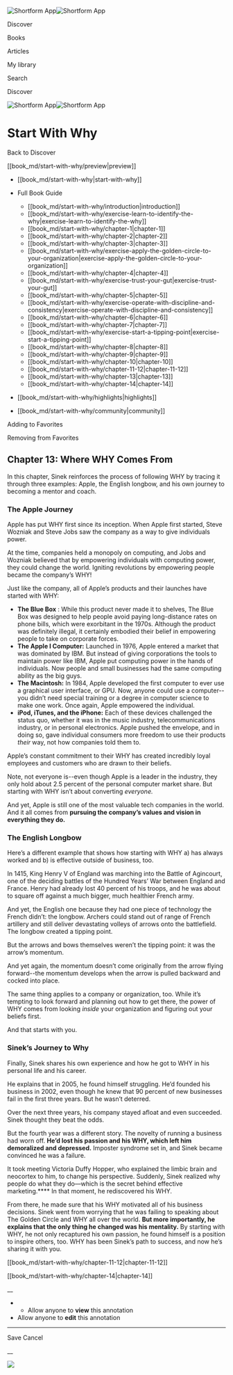 ![Shortform App](/img/logo.36a2399e.svg)![Shortform App](/img/logo-dark.70c1b072.svg)

Discover

Books

Articles

My library

Search

Discover

![Shortform App](/img/logo.36a2399e.svg)![Shortform App](/img/logo-dark.70c1b072.svg)

# Start With Why

Back to Discover

[[book_md/start-with-why/preview|preview]]

  * [[book_md/start-with-why|start-with-why]]
  * Full Book Guide

    * [[book_md/start-with-why/introduction|introduction]]
    * [[book_md/start-with-why/exercise-learn-to-identify-the-why|exercise-learn-to-identify-the-why]]
    * [[book_md/start-with-why/chapter-1|chapter-1]]
    * [[book_md/start-with-why/chapter-2|chapter-2]]
    * [[book_md/start-with-why/chapter-3|chapter-3]]
    * [[book_md/start-with-why/exercise-apply-the-golden-circle-to-your-organization|exercise-apply-the-golden-circle-to-your-organization]]
    * [[book_md/start-with-why/chapter-4|chapter-4]]
    * [[book_md/start-with-why/exercise-trust-your-gut|exercise-trust-your-gut]]
    * [[book_md/start-with-why/chapter-5|chapter-5]]
    * [[book_md/start-with-why/exercise-operate-with-discipline-and-consistency|exercise-operate-with-discipline-and-consistency]]
    * [[book_md/start-with-why/chapter-6|chapter-6]]
    * [[book_md/start-with-why/chapter-7|chapter-7]]
    * [[book_md/start-with-why/exercise-start-a-tipping-point|exercise-start-a-tipping-point]]
    * [[book_md/start-with-why/chapter-8|chapter-8]]
    * [[book_md/start-with-why/chapter-9|chapter-9]]
    * [[book_md/start-with-why/chapter-10|chapter-10]]
    * [[book_md/start-with-why/chapter-11-12|chapter-11-12]]
    * [[book_md/start-with-why/chapter-13|chapter-13]]
    * [[book_md/start-with-why/chapter-14|chapter-14]]
  * [[book_md/start-with-why/highlights|highlights]]
  * [[book_md/start-with-why/community|community]]



Adding to Favorites 

Removing from Favorites 

## Chapter 13: Where WHY Comes From

In this chapter, Sinek reinforces the process of following WHY by tracing it through three examples: Apple, the English longbow, and his own journey to becoming a mentor and coach.

### **The Apple Journey**

Apple has put WHY first since its inception. When Apple first started, Steve Wozniak and Steve Jobs saw the company as a way to give individuals power.

At the time, companies held a monopoly on computing, and Jobs and Wozniak believed that by empowering individuals with computing power, they could change the world. Igniting revolutions by empowering people became the company’s WHY!

Just like the company, all of Apple’s products and their launches have started with WHY:

  * **The Blue Box** : While this product never made it to shelves, The Blue Box was designed to help people avoid paying long-distance rates on phone bills, which were exorbitant in the 1970s. Although the product was definitely illegal, it certainly embodied their belief in empowering people to take on corporate forces. 
  * **The Apple I Computer:** Launched in 1976, Apple entered a market that was dominated by IBM. But instead of giving corporations the tools to maintain power like IBM, Apple put computing power in the hands of individuals. Now people and small businesses had the same computing ability as the big guys. 
  * **The Macintosh:** In 1984, Apple developed the first computer to ever use a graphical user interface, or GPU. Now, anyone could use a computer--you didn’t need special training or a degree in computer science to make one work. Once again, Apple empowered the individual. 
  * **iPod, iTunes, and the iPhone:** Each of these devices challenged the status quo, whether it was in the music industry, telecommunications industry, or in personal electronics. Apple pushed the envelope, and in doing so, gave individual consumers more freedom to use their products _their_ way, not how companies told them to. 



Apple’s constant commitment to their WHY has created incredibly loyal employees and customers who are drawn to their beliefs.

Note, not everyone is--even though Apple is a leader in the industry, they only hold about 2.5 percent of the personal computer market share. But starting with WHY isn’t about converting _everyone._

And yet, Apple is still one of the most valuable tech companies in the world. And it all comes from **pursuing the company’s values and vision in everything they do.**

### **The English Longbow**

Here’s a different example that shows how starting with WHY a) has always worked and b) is effective outside of business, too.

In 1415, King Henry V of England was marching into the Battle of Agincourt, one of the deciding battles of the Hundred Years’ War between England and France. Henry had already lost 40 percent of his troops, and he was about to square off against a much bigger, much healthier French army.

And yet, the English one because they had one piece of technology the French didn’t: the longbow. Archers could stand out of range of French artillery and still deliver devastating volleys of arrows onto the battlefield. The longbow created a tipping point.

But the arrows and bows themselves weren’t the tipping point: it was the arrow’s momentum.

And yet again, the momentum doesn’t come originally from the arrow flying forward--the momentum develops when the arrow is pulled backward and cocked into place.

The same thing applies to a company or organization, too. While it’s tempting to look forward and planning out how to get there, the power of WHY comes from looking _inside_ your organization and figuring out your beliefs first.

And that starts with you.

### **Sinek’s Journey to Why**

Finally, Sinek shares his own experience and how he got to WHY in his personal life and his career.

He explains that in 2005, he found himself struggling. He’d founded his business in 2002, even though he knew that 90 percent of new businesses fail in the first three years. But he wasn’t deterred.

Over the next three years, his company stayed afloat and even succeeded. Sinek thought they beat the odds.

But the fourth year was a different story. The novelty of running a business had worn off. **He’d lost his passion and his WHY, which left him demoralized and depressed.** Imposter syndrome set in, and Sinek became convinced he was a failure.

It took meeting Victoria Duffy Hopper, who explained the limbic brain and neocortex to him, to change his perspective. Suddenly, Sinek realized why people do what they do—which is the secret behind effective marketing.**** In that moment, he rediscovered his WHY.

From there, he made sure that his WHY motivated all of his business decisions. Sinek went from worrying that he was failing to speaking about The Golden Circle and WHY all over the world. **But more importantly, he explains that the only thing he changed was his mentality.** By starting with WHY, he not only recaptured his own passion, he found himself is a position to inspire others, too. WHY has been Sinek’s path to success, and now he’s sharing it with you.

[[book_md/start-with-why/chapter-11-12|chapter-11-12]]

[[book_md/start-with-why/chapter-14|chapter-14]]

__

  *   * Allow anyone to **view** this annotation
  * Allow anyone to **edit** this annotation



* * *

Save Cancel

__




![](https://bat.bing.com/action/0?ti=56018282&Ver=2&mid=144e02f0-d03d-4c82-8f00-3ea1ff460c19&sid=f30c5e70639211ee87d33f0876d93783&vid=f30c9700639211eeb3a75d830392c94f&vids=0&msclkid=N&pi=0&lg=en-US&sw=800&sh=600&sc=24&nwd=1&tl=Shortform%20%7C%20Start%20With%20Why&p=https%3A%2F%2Fwww.shortform.com%2Fapp%2Fbook%2Fstart-with-why%2Fchapter-13&r=&lt=382&evt=pageLoad&sv=1&rn=533284)
